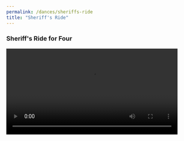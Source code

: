 ```yaml
---
permalink: /dances/sheriffs-ride
title: "Sheriff's Ride"
---
```


### Sheriff's Ride for Four
<video width='90%' controls='true'>
  <source src="videos/sheriffs-ride-for-four-2018-11-01.mp4" type="video/mp4">
</video>
